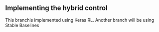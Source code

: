 ## Implementing the hybrid control

This branchis implemented using Keras RL. Another branch will be using Stable Baselines
